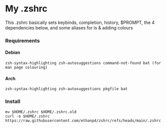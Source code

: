 # My .zshrc
This .zshrc basically sets keybinds, completion, history, $PROMPT, the 4 dependencies below, and some aliases for ls & adding colours
### Requirements
#### Debian
`zsh-syntax-highlighting zsh-autosuggestions command-not-found bat (for man page colouring)`
#### Arch
`zsh-syntax-highlighting zsh-autosuggestions pkgfile bat`

### Install
```
mv $HOME/.zshrc $HOME/.zshrc.old
curl -o $HOME/.zshrc https://raw.githubusercontent.com/ethanp4/zshrc/refs/heads/main/.zshrc
```
